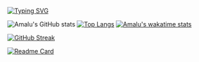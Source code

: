 [![Typing SVG](https://readme-typing-svg.demolab.com?font=Fira+Code&weight=500&size=18&duration=4000&pause=1000&color=1E4309&vCenter=true&repeat=false&width=435&lines=Hello+there%2C+I+am+a+Full+Stack+Developer)](https://git.io/typing-svg)




![Amalu's GitHub stats](https://github-readme-stats.vercel.app/api?username=amalu-sajeev-me&show_icons=true&include_all_commits=true&count_private=true)
[![Top Langs](https://github-readme-stats.vercel.app/api/top-langs/?username=amalu-sajeev-me&layout=compact&hide_progress=true)](https://github.com/amalu-sajeev-me)
[![Amalu's wakatime stats](https://github-readme-stats.vercel.app/api/wakatime?username=amalu_sajeev_me)](https://github.com/amalu-sajeev-me)

[![GitHub Streak](https://github-readme-streak-stats.herokuapp.com/?user=amalu-sajeev-me)]([https://git.io/streak-stats](https://github.com/amalu-sajeev-me/))

[![Readme Card](https://github-readme-stats.vercel.app/api/pin/?username=amalu-sajeev-me&repo=todo-task-manager)](https://github.com/amalu-sajeev-me/todo-task-manager)

<!-- [![trophy](https://github-profile-trophy.vercel.app/?username=amalu-sajeev-me)](https://github.com/amalu-sajeev-me) -->



